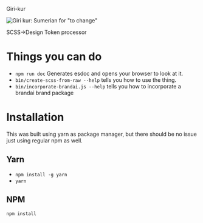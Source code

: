 Giri-kur

![Giri kur: Sumerian for "to change"](http://psd.museum.upenn.edu/epsd/psl/img/thumb/Okjz.png)

SCSS->Design Token processor

# Things you can do
* `npm run doc` Generates esdoc and opens your browser to look at it.
* `bin/create-scss-from-raw --help` tells you how to use the thing.
* `bin/incorporate-brandai.js --help` tells you how to incorporate a brandai brand package

# Installation
This was built using yarn as package manager, but there should be no issue just using regular npm as well.
## Yarn
* `npm install -g yarn`
* `yarn`
## NPM
`npm install`
